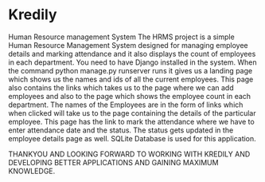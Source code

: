 # Kredily
Human Resource management System 
The HRMS project is a simple Human Resource Management System designed for managing employee details and marking attendance and it also displays the count of employees in each department.
You need to have Django installed in the system.
When the command 
python manage.py runserver runs it gives us a landing page which shows us the names and ids of all the current employees.
This page also contains the links which takes us to the page where we can add employees and also to the page which shows the employee count in each department.
The names of the Employees are in the form of links which when clicked will take us to the page containing the details of the particular employee. This page has the link to mark the attendance where we have to enter attendance date and the status.
The status gets updated in the employee details page as well.
SQLite Database is used for this application.

THANKYOU AND LOOKING FORWARD TO WORKING WITH KREDILY AND DEVELOPING BETTER APPLICATIONS AND GAINING MAXIMUM KNOWLEDGE.
